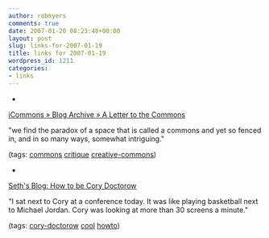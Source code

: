 ```yaml
---
author: robmyers
comments: true
date: 2007-01-20 08:23:48+00:00
layout: post
slug: links-for-2007-01-19
title: links for 2007-01-19
wordpress_id: 1211
categories:
- links
---
```


  

  *   


[iCommons » Blog Archive » A Letter to the Commons](http://icommons.org/2007/01/19/a-letter-to-the-commons/)

  


"we find the paradox of a space that is called a commons and yet so fenced in, and in so many ways, somewhat intriguing."

  


(tags: [commons](http://del.icio.us/robmyers/commons) [critique](http://del.icio.us/robmyers/critique) [creative-commons](http://del.icio.us/robmyers/creative-commons))

  

  

  *   


[Seth&#39;s Blog: How to be Cory Doctorow](http://sethgodin.typepad.com/seths_blog/2007/01/how_to_be_cory_.html)

  


"I sat next to Cory at a conference today. It was like playing basketball next to Michael Jordan. Cory was looking at more than 30 screens a minute."

  


(tags: [cory-doctorow](http://del.icio.us/robmyers/cory-doctorow) [cool](http://del.icio.us/robmyers/cool) [howto](http://del.icio.us/robmyers/howto))

  

  
  


